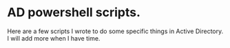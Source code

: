 # AD powershell scripts.

Here are a few scripts I wrote to do some specific things in Active Directory. I will add more when I have time.
